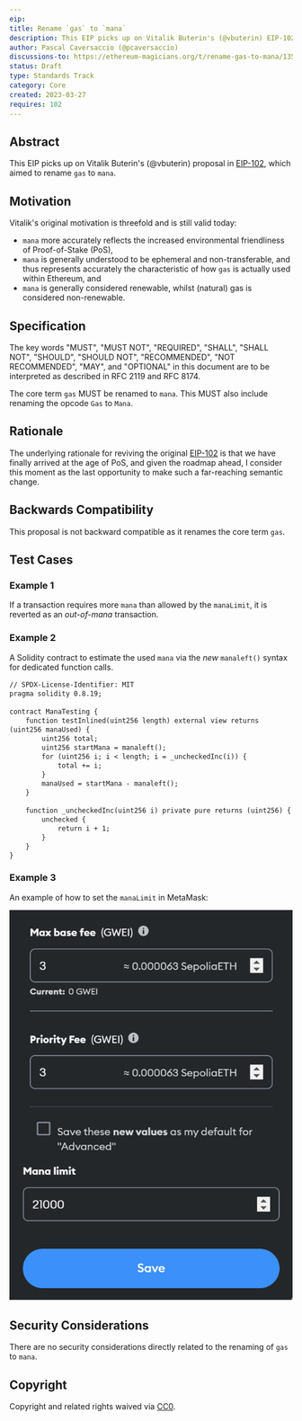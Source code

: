 ```yaml
---
eip:
title: Rename `gas` to `mana`
description: This EIP picks up on Vitalik Buterin's (@vbuterin) EIP-102, which aimed to rename `gas` to `mana`
author: Pascal Caversaccio (@pcaversaccio)
discussions-to: https://ethereum-magicians.org/t/rename-gas-to-mana/13570
status: Draft
type: Standards Track
category: Core
created: 2023-03-27
requires: 102
---
```


## Abstract

This EIP picks up on Vitalik Buterin's (@vbuterin) proposal in [EIP-102](https://github.com/ethereum/EIPs/issues/29), which aimed to rename `gas` to `mana`.

## Motivation

Vitalik's original motivation is threefold and is still valid today:

- `mana` more accurately reflects the increased environmental friendliness of Proof-of-Stake (PoS),
- `mana` is generally understood to be ephemeral and non-transferable, and thus represents accurately the characteristic of how `gas` is actually used within Ethereum, and
- `mana` is generally considered renewable, whilst (natural) gas is considered non-renewable.

## Specification

The key words "MUST", "MUST NOT", "REQUIRED", "SHALL", "SHALL NOT", "SHOULD", "SHOULD NOT", "RECOMMENDED", "NOT RECOMMENDED", "MAY", and "OPTIONAL" in this document are to be interpreted as described in RFC 2119 and RFC 8174.

The core term `gas` MUST be renamed to `mana`. This MUST also include renaming the opcode `Gas` to `Mana`.

## Rationale

The underlying rationale for reviving the original [EIP-102](https://github.com/ethereum/EIPs/issues/29) is that we have finally arrived at the age of PoS, and given the roadmap ahead, I consider this moment as the last opportunity to make such a far-reaching semantic change.

## Backwards Compatibility

This proposal is not backward compatible as it renames the core term `gas`.

## Test Cases

### Example 1

If a transaction requires more `mana` than allowed by the `manaLimit`, it is reverted as an _out-of-mana_ transaction.

### Example 2

A Solidity contract to estimate the used `mana` via the _new_ `manaleft()` syntax for dedicated function calls.

```solidity
// SPDX-License-Identifier: MIT
pragma solidity 0.8.19;

contract ManaTesting {
    function testInlined(uint256 length) external view returns (uint256 manaUsed) {
        uint256 total;
        uint256 startMana = manaleft();
        for (uint256 i; i < length; i = _uncheckedInc(i)) {
            total += i;
        }
        manaUsed = startMana - manaleft();
    }

    function _uncheckedInc(uint256 i) private pure returns (uint256) {
        unchecked {
            return i + 1;
        }
    }
}
```

### Example 3

An example of how to set the `manaLimit` in MetaMask:

![MetaMask manaLimit](../assets/eip-rename_gas_to_mana/MetaMask_Mana.png)

## Security Considerations

There are no security considerations directly related to the renaming of `gas` to `mana`.

## Copyright

Copyright and related rights waived via [CC0](../LICENSE.md).
